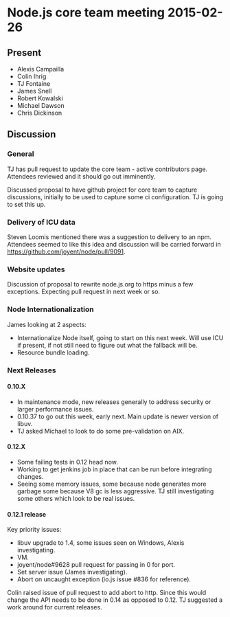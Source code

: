 # Node.js core team meeting 2015-02-26

## Present

* Alexis Campailla
* Colin Ihrig
* TJ Fontaine
* James Snell
* Robert Kowalski
* Michael Dawson
* Chris Dickinson

## Discussion

### General

TJ has pull request to update the core team - active contributors page.
Attendees reviewed and it should go out imminently.

Discussed proposal to have github project for core team to capture
discussions, initially to be used to capture some ci configuration. TJ is
going to set this up.

### Delivery of ICU data

Steven Loomis mentioned there was a suggestion to delivery to an npm.
Attendees seemed to like this idea and discussion will be carried forward in
<https://github.com/joyent/node/pull/9091>.

### Website updates

Discussion of proposal to rewrite node.js.org to https minus a few exceptions.
Expecting pull request in next week or so.

### Node Internationalization

James looking at 2 aspects:

* Internationalize Node itself, going to start on this next week.  Will use ICU
if present, if not still need to figure out what the fallback will be.
* Resource bundle loading.

### Next Releases

#### 0.10.X

* In maintenance mode, new releases generally to  address security or larger
performance issues.
* 0.10.37 to go out this week, early next.  Main update is newer version of
libuv.
* TJ asked Michael to look to do some pre-validation on AIX.

#### 0.12.X

* Some failing tests in 0.12 head now.
* Working to get jenkins job in place that can be run before integrating
changes.
* Seeing some memory issues, some because node generates more garbage some
because V8 gc is less aggressive. TJ still investigating some others which
look to be real issues.

#### 0.12.1 release

Key priority issues:

* libuv upgrade to 1.4, some issues seen on Windows, Alexis investigating.
* VM.
* joyent/node#9628 pull request for passing in 0 for port.
* Set server issue (James investigating).
* Abort on uncaught exception (io.js issue #836 for reference).

Colin raised issue of pull request to add abort to http.
Since this would change the API needs to be done in 0.14 as opposed to 0.12.
TJ suggested a work around for current releases.

